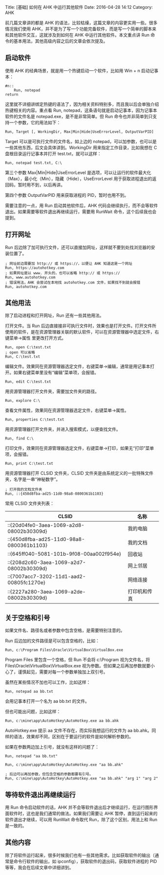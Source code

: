 Title: [基础] 如何在 AHK 中运行其他软件
Date: 2016-04-28 14:12
Category: AHK

前几篇文章讲的都是 AHK 的语法，比较枯燥，这篇文章的内容更实用一些。很多情况我们使用 AHK，并不是为了写一个功能完备软件，而是写一个简单的脚本来和其他软件交互，这就涉及到如何在 AHK 中运行其他软件。本文重点讲 Run 命令的基本用法，其他高级内容之后的文章会依次提及。

## 启动软件

使用 AHK 的经典场景，就是用一个热键启动一个软件，比如用 Win + n 启动记事本：

```
#n::
    Run, notepad
return
```

这里就不详细讲绑定热键的语法了，因为相关资料特别多，而且我以后会单独介绍热键相关的内容。重点看 Run, notepad，这条语句就是启动记事本，因为记事本软件的文件名是 notepad.exe，是不是非常简单。但 Run 命令也并非简单到只支持一个参数，它的用法如下：

```
Run, Target [, WorkingDir, Max|Min|Hide|UseErrorLevel, OutputVarPID]
```

Target 可以是可执行文件的文件名，如上边的 notepad，可以加参数，也可以是一些其他东西，后文会具体讲到。WorkingDir 用来指定工作目录，比如我想在 C 盘根目录运行记事本并打开 test.txt，就可以这样：

```
Run, notepad test.txt, C:\
```

第三个参数 Max|Min|Hide|UseErrorLevel 是选项，可以让运行的软件最大化（Max），最小化（Min），隐藏（Hide），UseErrorLevel 用于获取进程退出的返回码，暂时用不到，以后再讲。

第四个参数 OutputVarPID 用来获取进程的 PID，暂时也用不到。

需要注意的一点，用 Run 启动其他软件后，AHK 代码会继续执行，而不会等软件退出。如果需要等软件退出再继续运行，需要用 RunWait 命令，这个后续我也会提到。

## 打开网址

Run 后边除了加可执行文件，还可以直接加网址，这样就不要到处找浏览器的安装位置了。

```
; 网址前边需要加 http:// 或 https://，以便让 AHK 知道这是一个网址
Run, https://autohotkey.com
; 如果网址是以 www. 开头的，也可以省略 http:// 或 https://
Run, www.autohotkey.com
; 错误用法，AHK 会尝试在本地找 autohotkey.com 文件，如果找不到就会报错
Run, autohotkey.com
```

## 其他用法

除了启动进程和打开网址，Run 还有一些其他用法。

打开文件。当 Run 后边直接接非可执行文件时，效果也是打开文件。打开文件所使用的软件，是在资源管理器关联的默认软件，可以在资源管理器中选定文件，右键菜单->属性 里更改打开方式。

```
Run, open C:\test.txt
; open 可以省略
Run, C:\test.txt
```

编辑文件。效果同在资源管理器选定文件，右键菜单->编辑，通常是用记事本打开。如果右键菜单里没有“编辑”菜单项，会报错。

```
Run, edit C:\test.txt
```

用资源管理器打开文件夹，需要加文件夹的路径。

```
Run, explore C:\
```

查看文件属性，效果同在资源管理器选定文件，右键菜单->属性。

```
Run, properties C:\test.txt
```

用资源管理器打开文件夹，并进入搜索模式，以便查找文件。

```
Run, find C:\
```

打印文件，效果同在资源管理器选定文件，右键菜单->打印，如果无“打印”菜单项，会报错。

```
Run, print C:\test.txt
```

用资源管理器打开 CLSID 文件夹，CLSID 文件夹是由系统定义的一批特殊文件夹，名字是一串“神秘数字”。

```
; 打开我的文档文件夹
Run, ::{450d8fba-ad25-11d0-98a8-0800361b1103}
```

常用 CLSID 文件夹列表：

CLSID | 名称
----- | -----
::{20d04fe0-3aea-1069-a2d8-08002b30309d} | 我的电脑
::{450d8fba-ad25-11d0-98a8-0800361b1103} | 我的文档
::{645ff040-5081-101b-9f08-00aa002f954e} | 回收站
::{208d2c60-3aea-1069-a2d7-08002b30309d} | 网上邻居
::{7007acc7-3202-11d1-aad2-00805fc1270e} | 网络连接 
::{2227a280-3aea-1069-a2de-08002b30309d} | 打印机和传真 

## 关于空格和引号

如果文件名、路径名或者参数中包含空格，是需要特别注意的。

Run 后边加的文件路径是可以包含空格的，比如：

```
Run, c:\Program Files\Oracle\VirtualBox\VirtualBox.exe
```

Program Files 里包含一个空格，但 Run 不会将 c:\Program 视为文件名，将 Files\Oracle\VirtualBox\VirtualBox.exe 视为参数。但如果之后再加参数就要小心了，谨慎起见，需要对每一个参数单独加上双引号。

虽然在某些情况不加也可以工作，比如这样：

```
Run, notepad aa bb.txt
```

会用记事本打开一个名为 aa bb.txt 的文件。

但也可能出问题，比如这样：

```
Run, c:\mine\app\AutoHotkey\AutoHotkey.exe aa bb.ahk
```

AutoHotkey.exe 提示 aa 文件不存在，而实际我想运行的文件为 aa bb.ahk。同样的语法，效果却不同，区别在于要运行的软件是如何解析参数的。

如果在参数两边加上引号，就没有这样的问题了：

```
Run, notepad "aa bb.txt"

Run, c:\mine\app\AutoHotkey\AutoHotkey.exe "aa bb.ahk"

; 后边可以再加参数，但包含空格的参数都要有引号。
Run, c:\mine\app\AutoHotkey\AutoHotkey.exe "aa bb.ahk" "arg 1" "arg 2"
```

## 等待软件退出再继续运行

用 Run 命令启动软件的话，AHK 并不会等软件退出后才继续运行，在运行图形界面软件时，这也是我们通常的做法。如果我们需要让 AHK 暂停，直到运行起来的软件退出才继续，可以用 RunWait 命令取代 Run，除了这个区别，用法上和 Run 是一致的。

## 其他内容

除了将软件运行起来，很多时候我们也有一些其他需求。比如获取软件的输出（通常是命令行软件的输出，如 ipconfig），获取软件的退出码，获取软件进程的 PID 等等，我会在后续文章中详细讲到。
